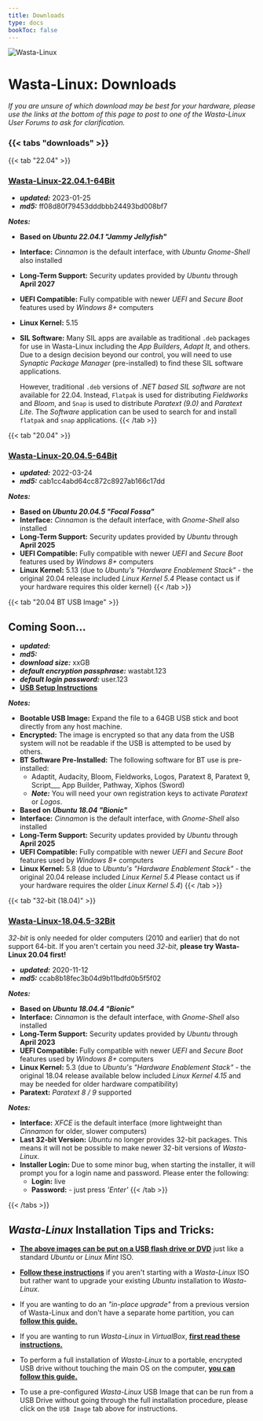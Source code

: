 ```yaml
---
title: Downloads
type: docs
bookToc: false
---
```


![Wasta-Linux](/media/wasta-linux-round-128.png)

# Wasta-Linux: Downloads

*If you are unsure of which download may be best for your hardware, please use the links at the bottom of this page to post to one of the Wasta-Linux User Forums to ask for clarification.*

### {{< tabs "downloads" >}}

{{< tab "22.04" >}}

### [**Wasta-Linux-22.04.1-64Bit**](http://www.wastalinux.org/downloads/isos/wl-22-04-1/WL-22.04.1-64bit.iso)
* ***updated:*** 2023-01-25
* ***md5:*** ff08d80f79453dddbbb24493bd008bf7

***Notes:***

* **Based on _Ubuntu 22.04.1 "Jammy Jellyfish"_**
* **Interface:** *Cinnamon* is the default interface, with *Ubuntu Gnome-Shell* also installed
* **Long-Term Support:** Security updates provided by *Ubuntu* through **April 2027**
* **UEFI Compatible:** Fully compatible with newer *UEFI* and *Secure Boot* features used by *Windows 8+* computers
* **Linux Kernel:** 5.15
* **SIL Software:** Many SIL apps are available as traditional `.deb` packages for use in Wasta-Linux including the *App Builders*, *Adapt It*, and others. Due to a design decision beyond our control, you will need to use *Synaptic Package Manager* (pre-installed) to find these SIL software applications.

  However, traditional `.deb` versions of *.NET based SIL software* are not available for 22.04. Instead, `Flatpak` is used for distributing *Fieldworks* and *Bloom*, and `Snap` is used to distribute *Paratext (9.0)* and *Paratext Lite.* The *Software* application can be used to search for and install `flatpak` and `snap` applications.
{{< /tab >}}

{{< tab "20.04" >}}

### [**Wasta-Linux-20.04.5-64Bit**](http://www.wastalinux.org/downloads/isos/wl-20-04-5/WL-20.04.5-64bit.iso)
* ***updated:*** 2022-03-24
* ***md5:*** cab1cc4abd64cc872c8927ab166c17dd

***Notes:***

* **Based on _Ubuntu 20.04.5 "Focal Fossa"_**
* **Interface:** *Cinnamon* is the default interface, with *Gnome-Shell* also installed
* **Long-Term Support:** Security updates provided by *Ubuntu* through **April 2025**
* **UEFI Compatible:** Fully compatible with newer *UEFI* and *Secure Boot* features used by *Windows 8+* computers
* **Linux Kernel:** 5.13 (due to *Ubuntu's "Hardware Enablement Stack"* - the original 20.04 release included *Linux Kernel 5.4* Please contact us if your hardware requires this older kernel)
{{< /tab >}}

{{< tab "20.04 BT USB Image" >}}

## Coming Soon...
* ***updated:***
* ***md5:***
* ***download size:*** xxGB
* ***default encryption passphrase:*** wastabt.123
* ***default login password:*** user.123
* [**USB Setup Instructions**](/tutorials/expand-usb-image)

***Notes:***

* **Bootable USB Image:** Expand the file to a 64GB USB stick and boot directly from any host machine.
* **Encrypted:** The image is encrypted so that any data from the USB system will not be readable if the USB is attempted to be used by others.
* **BT Software Pre-Installed:** The following software for BT use is pre-installed:
    * Adaptit, Audacity, Bloom, Fieldworks, Logos, Paratext 8, Paratext 9, Script___ App Builder, Pathway, Xiphos (Sword)
    * ***Note:*** You will need your own registration keys to activate *Paratext* or *Logos*.
* **Based on _Ubuntu 18.04 "Bionic"_**
* **Interface:** *Cinnamon* is the default interface, with *Gnome-Shell* also installed
* **Long-Term Support:** Security updates provided by *Ubuntu* through **April 2025**
* **UEFI Compatible:** Fully compatible with newer *UEFI* and *Secure Boot* features used by *Windows 8+* computers
* **Linux Kernel:** 5.8 (due to *Ubuntu's "Hardware Enablement Stack"* - the original 20.04 release included *Linux Kernel 5.4* Please contact us if your hardware requires the older *Linux Kernel 5.4*)
{{< /tab >}}

{{< tab "32-bit (18.04)" >}}

### [**Wasta-Linux-18.04.5-32Bit**](http://www.wastalinux.org/downloads/isos/wl-18-04-5-32bit/WL-18.04.5-32bit.iso)
*32-bit* is only needed for older computers (2010 and earlier) that do not support 64-bit. If you aren't certain you need *32-bit*, **please try Wasta-Linux 20.04 first!**

* ***updated:*** 2020-11-12
* ***md5:*** ccab8b18fec3b04d9b11bdfd0b5f5f02

***Notes:***

* **Based on _Ubuntu 18.04.4 "Bionic"_**
* **Interface:** *Cinnamon* is the default interface, with *Gnome-Shell* also installed
* **Long-Term Support:** Security updates provided by *Ubuntu* through **April 2023**
* **UEFI Compatible:** Fully compatible with newer *UEFI* and *Secure Boot* features used by *Windows 8+* computers
* **Linux Kernel:** 5.3 (due to *Ubuntu's "Hardware Enablement Stack"* - the original 18.04 release available below included *Linux Kernel 4.15* and may be needed for older hardware compatibility)
* **Paratext:** *Paratext 8 / 9* supported

***Notes:***

* **Interface:** *XFCE* is the default interface (more lightweight than *Cinnamon* for older, slower computers)
* **Last 32-bit Version:** *Ubuntu* no longer provides 32-bit packages. This means it will not be possible to make newer 32-bit versions of *Wasta-Linux*.
* **Installer Login:** Due to some minor bug, when starting the installer, it will prompt you for a login name and password. Please enter the following:
  * **Login:** live
  * **Password:** <blank> - just press *'Enter'*
{{< /tab >}}

{{< /tabs >}}

## *Wasta-Linux* Installation Tips and Tricks:

* [**The above images can be put on a USB flash drive or DVD**](/tutorials/create-bootable-usb) just like a standard *Ubuntu* or *Linux Mint* ISO.

* [**Follow these instructions**](/home/ubuntu-migration) if you aren't starting with a *Wasta-Linux* ISO but rather want to upgrade your existing *Ubuntu* installation to *Wasta-Linux*.

* If you are wanting to do an *"in-place upgrade"* from a previous version of Wasta-Linux and don't have a separate home partition, you can [**follow this guide.**](/tutorials/inplace-upgrade)

* If you are wanting to run *Wasta-Linux* in *VirtualBox*, [**first read these instructions.**](/tutorials/virtualbox-install)

* To perform a full installation of *Wasta-Linux* to a portable, encrypted USB drive without touching the main OS on the computer, [**you can follow this guide.**](/tutorials/usb-install)

* To use a pre-configured *Wasta-Linux* USB Image that can be run from a USB Drive without going through the full installation procedure, please click on the `USB Image` tab above for instructions.
